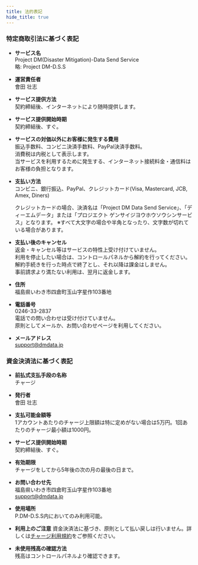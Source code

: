 ```yaml
---
title: 法的表記
hide_title: true
---
```


### 特定商取引法に基づく表記

* **サービス名** <br/>
  Project DM(Disaster Mitigation)-Data Send Service <br/>
  略: Project DM-D.S.S

* **運営責任者** <br/>
  會田 壮志

* **サービス提供方法** <br/>
  契約締結後、インターネットにより随時提供します。

* **サービス提供開始時期** <br/>
  契約締結後、すぐ。

* **サービスの対価以外にお客様に発生する費用** <br/>
  振込手数料、コンビニ決済手数料、PayPal決済手数料。 <br/>
  消費税は内税として表示します。 <br/>
  当サービスを利用するために発生する、インターネット接続料金・通信料はお客様の負担となります。

* **支払い方法** <br/>
  コンビニ、銀行振込、PayPal、クレジットカード(Visa, Mastercard, JCB, Amex, Diners)

  クレジットカードの場合、決済名は「Project DM Data Send Service」、「ディーエムデータ」または「プロジエクト ゲンサイジヨウホウソウシンサービス」となります。
  ※すべて大文字の場合や半角となったり、文字数が切れている場合があります。

* **支払い後のキャンセル** <br/>
  返金・キャンセル等はサービスの特性上受け付けていません。 <br/>
  利用を停止したい場合は、コントロールパネルから解約を行ってください。 <br/>
  解約手続きを行った時点で終了とし、それ以降は課金はしません。 <br/>
  事前請求より満たない利用は、翌月に返金します。

* **住所** <br/>
  福島県いわき市四倉町玉山字星作103番地

* **電話番号** <br/>
  0246-33-2837 <br/>
  電話での問い合わせは受け付けていません。 <br/>
  原則としてメールか、お問い合わせページを利用してください。

* **メールアドレス** <br/>
  support@dmdata.jp


### 資金決済法に基づく表記

* **前払式支払手段の名称** <br/>
  チャージ

* **発行者** <br/>
  會田 壮志

* **支払可能金額等** <br/>
  1アカウントあたりのチャージ上限額は特に定めがない場合は5万円。1回あたりのチャージ最小額は1000円。

* **サービス提供開始時期** <br/>
  契約締結後、すぐ。

* **有効期限** <br/>
  チャージをしてから5年後の次の月の最後の日まで。

* **お問い合わせ先** <br/>
  福島県いわき市四倉町玉山字星作103番地 <br/>
  support@dmdata.jp

* **使用場所** <br/>
  P.DM-D.S.S内においてのみ利用可能。

* **利用上のご注意**
  資金決済法に基づき、原則として払い戻しは行いません。詳しくは[チャージ利用規約](/terms#チャージ利用規約)をご参照ください。

* **未使用残高の確認方法** <br/>
  残高はコントロールパネルより確認できます。
